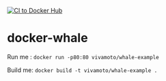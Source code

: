 [![CI to Docker Hub](https://github.com/vivamoto/SimpleWhaleDemo/actions/workflows/main.yml/badge.svg)](https://github.com/vivamoto/SimpleWhaleDemo/actions/workflows/main.yml)

# docker-whale

Run me : `docker run -p80:80 vivamoto/whale-example`

Build me: `docker build -t vivamoto/whale-example .`
